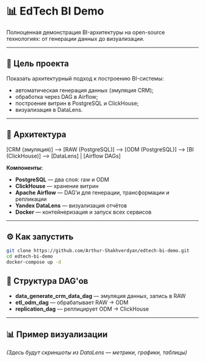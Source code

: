 # 📊 EdTech BI Demo

Полноценная демонстрация BI-архитектуры на open-source технологиях: от генерации данных до визуализации.

---

## 📌 Цель проекта

Показать архитектурный подход к построению BI-системы:
- автоматическая генерация данных (эмуляция CRM);
- обработка через DAG в Airflow;
- построение витрин в PostgreSQL и ClickHouse;
- визуализация в DataLens.

---

## 🧱 Архитектура

[CRM (эмуляция)] --> [RAW (PostgreSQL)] --> [ODM (PostgreSQL)] --> [BI (ClickHouse)] --> [DataLens]
|
[Airflow DAGs]


**Компоненты:**
- **PostgreSQL** — два слоя: raw и ODM
- **ClickHouse** — хранение витрин
- **Apache Airflow** — DAG’и для генерации, трансформации и репликации
- **Yandex DataLens** — визуализация отчётов
- **Docker** — контейнеризация и запуск всех сервисов

---

## ⚙️ Как запустить

```bash
git clone https://github.com/Arthur-Shakhverdyan/edtech-bi-demo.git
cd edtech-bi-demo
docker-compose up -d
```

## 🚀 Структура DAG'ов

- **data_generate_crm_data_dag** — эмуляция данных, запись в RAW  
- **etl_odm_dag** — обрабатывает RAW → ODM  
- **replication_dag** — реплицирует ODM → ClickHouse  

---

## 📊 Пример визуализации

_(Здесь будут скриншоты из DataLens — метрики, графики, таблицы)_
